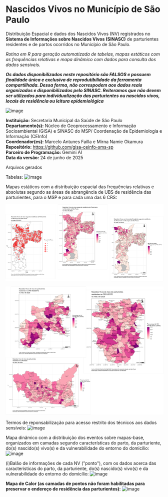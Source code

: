 # Nascidos Vivos no Município de São Paulo

Distribuição Espacial e dados dos Nascidos Vivos (NV) registrados no **Sistema de Informações sobre Nascidos Vivos (SINASC)** de parturientes residentes e de partos ocorridos no Município de São Paulo.

*Rotina em R para geração automatizada de tabelas, mapas estáticos com as frequências relativas e mapa dinâmico com dados para consulta dos dados sensíveis.*

***Os dados disponibilizados neste repositório são **FALSOS** e possuem finalidade única e exclusiva de reprodutibilidade da ferramenta compartilhada. Dessa forma, não correspodem aos dados reais organizados e disponibilizados pelo SINASC. Reiteramos que não devem ser utilizados para individualização das parturientes ou nascidos vivos, locais de residência ou leitura epidemiológica***
 

![image](https://github.com/user-attachments/assets/a636aeb5-9a0a-4d3e-bc18-7c35a4595516)


**Instituição:** Secretaria Municipal da Saúde de São Paulo\
**Departamento(s):** Núcleo de Geoprocessamento e Informação Socioambiental (GISA) e SINASC do MSP/ Coordenação de Epidemiologia e Informação (CEInfo)\
**Coordenador(es):** Marcelo Antunes Failla e Mirna Namie Okamura\
**Repositório:** https://github.com/gisa-ceinfo-sms-sp \
**Parceiro de Programação:** Gemini AI\
**Data da versão:** 24 de junho de 2025

Arquivos gerados

Tabelas:
![image](https://github.com/user-attachments/assets/bb43e79d-508e-4697-bf2f-71e451b2806e)

Mapas estáticos com a distribuição espacial das frequências relativas e absolutas segundo as áreas de abrangência de UBS de residência das parturientes, para o MSP e para cada uma das 6 CRS:

![image](https://raw.githubusercontent.com/gisa-ceinfo-sms-sp/dados/refs/heads/main/imagens_mapas_mensais_nv_rnrisco_aaubs_msp.png)

![image](https://raw.githubusercontent.com/gisa-ceinfo-sms-sp/dados/refs/heads/main/imagens_mapas_mensais_nv_rnrisco_aaubs_crs.png)


Termos de reponsabilização para acesso restrito dos técnicos aos dados sensíveis:
![image](https://github.com/user-attachments/assets/bc61fc51-58fd-4f84-a2ea-5e6ca70106d8)

Mapa dinâmico com a distribuição dos eventos sobre mapas-base, organizados em camadas segundo características do parto, da parturiente, do(s) nascido(s) vivo(s) e da vulnerabilidade do entorno do domicílio:
![image](https://github.com/user-attachments/assets/93411f1b-5d2b-4caa-9efb-fd66550d6353)

(i)Balão de informações de cada NV ("ponto"), com os dados acerca das características do parto, da parturiente, do(s) nascido(s) vivo(s) e da vulnerabilidade do entorno do domicílio:
![image](https://github.com/user-attachments/assets/137facca-ac53-4de3-8f26-842765b324f1)

**Mapa de Calor (as camadas  de pontos não foram habilitadas para preservar o endereço de residência das parturientes):**
![image](https://github.com/user-attachments/assets/f3889b92-5c6b-42f7-992c-5098e948395a)



